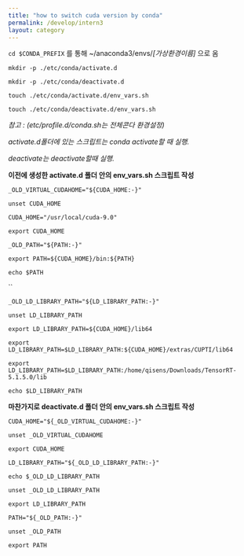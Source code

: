 ```yaml
---
title: "how to switch cuda version by conda"
permalink: /develop/intern3
layout: category
---
```




`cd $CONDA_PREFIX` 를 통해 ~/anaconda3/envs/*[가상환경이름]* 으로 옴

`mkdir -p ./etc/conda/activate.d`

`mkdir -p ./etc/conda/deactivate.d`

`touch ./etc/conda/activate.d/env_vars.sh`

`touch ./etc/conda/deactivate.d/env_vars.sh`



*참고 : (etc/profile.d/conda.sh는 전체콘다 환경설정)* 

*activate.d폴더에 있는 스크립트는 conda activate할 때 실행.*

*deactivate는 deactivate할때 실행.*

 

**이전에 생성한 activate.d  폴더 안의 env_vars.sh   스크립트 작성**                                    

 `_OLD_VIRTUAL_CUDAHOME="${CUDA_HOME:-}"`

 `unset CUDA_HOME`

 `CUDA_HOME="/usr/local/cuda-9.0"`

 `export CUDA_HOME`

 `_OLD_PATH="${PATH:-}"`

 `export PATH=${CUDA_HOME}/bin:${PATH}`

 `echo $PATH`

`` 

 `_OLD_LD_LIBRARY_PATH="${LD_LIBRARY_PATH:-}"`

 `unset LD_LIBRARY_PATH`

 `export LD_LIBRARY_PATH=${CUDA_HOME}/lib64`

 `export LD_LIBRARY_PATH=$LD_LIBRARY_PATH:${CUDA_HOME}/extras/CUPTI/lib64`

 `export LD_LIBRARY_PATH=$LD_LIBRARY_PATH:/home/qisens/Downloads/TensorRT-5.1.5.0/lib`

 `echo $LD_LIBRARY_PATH`

 

**마찬가지로 deactivate.d 폴더 안의 env_vars.sh  스크립트 작성**                                         

 `CUDA_HOME="${_OLD_VIRTUAL_CUDAHOME:-}"`

 `unset _OLD_VIRTUAL_CUDAHOME`

 `export CUDA_HOME`



 `LD_LIBRARY_PATH="${_OLD_LD_LIBRARY_PATH:-}"`

 `echo $_OLD_LD_LIBRARY_PATH`

 `unset _OLD_LD_LIBRARY_PATH`

 `export LD_LIBRARY_PATH`



 `PATH="${_OLD_PATH:-}"`

 `unset _OLD_PATH`

 `export PATH`